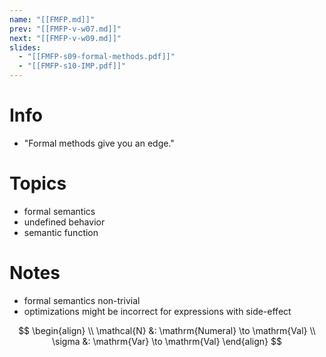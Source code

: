 ```yaml
---
name: "[[FMFP.md]]"
prev: "[[FMFP-v-w07.md]]"
next: "[[FMFP-v-w09.md]]"
slides:
  - "[[FMFP-s09-formal-methods.pdf]]"
  - "[[FMFP-s10-IMP.pdf]]"
---
```

  
  
# Info
- "Formal methods give you an edge."


# Topics
- formal semantics
- undefined behavior
- semantic function


# Notes
- formal semantics non-trivial
- optimizations might be incorrect for expressions with side-effect

$$
\begin{align} \\
\mathcal{N} &: \mathrm{Numeral} \to \mathrm{Val} \\
\sigma &: \mathrm{Var} \to \mathrm{Val}
\end{align}
$$